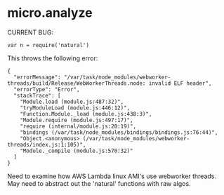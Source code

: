 # micro.analyze

CURRENT BUG:
```
var n = require('natural')
```

This throws the following error:
```
{
  "errorMessage": "/var/task/node_modules/webworker-threads/build/Release/WebWorkerThreads.node: invalid ELF header",
  "errorType": "Error",
  "stackTrace": [
    "Module.load (module.js:487:32)",
    "tryModuleLoad (module.js:446:12)",
    "Function.Module._load (module.js:438:3)",
    "Module.require (module.js:497:17)",
    "require (internal/module.js:20:19)",
    "bindings (/var/task/node_modules/bindings/bindings.js:76:44)",
    "Object.<anonymous> (/var/task/node_modules/webworker-threads/index.js:1:105)",
    "Module._compile (module.js:570:32)"
  ]
}
```

Need to examine how AWS Lambda linux AMI's use webworker threads.  May need to abstract out the 'natural' functions with raw algos.  
